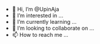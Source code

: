 - 👋 Hi, I’m @UpinAja
- 👀 I’m interested in ...
- 🌱 I’m currently learning ...
- 💞️ I’m looking to collaborate on ...
- 📫 How to reach me ...

<!---
UpinAja/UpinAja is a ✨ special ✨ repository because its `README.md` (this file) appears on your GitHub profile.
You can click the Preview link to take a look at your changes.
--->
